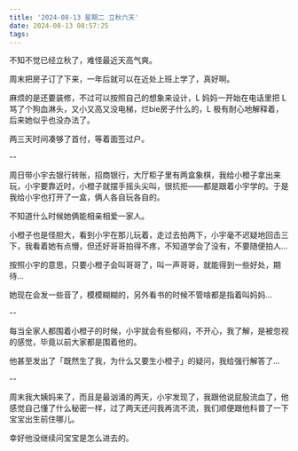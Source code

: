 ```yaml
---
title: '2024-08-13 星期二 立秋六天'
date: 2024-08-13 08:57:25
tags:
---
```


不知不觉已经立秋了，难怪最近天高气爽。

周末把房子订了下来，一年后就可以在近处上班上学了，真好啊。

麻烦的是还要装修，不过可以按照自己的想象来设计，L 妈妈一开始在电话里把 L 骂了个狗血淋头，又小又高又没电梯，烂bie房子什么的，L 极有耐心地解释着，后来她似乎也没办法了。

两三天时间凑够了首付，等着面签过户。

--

周日带小宇去银行转账，招商银行，大厅柜子里有两盒象棋，我给小橙子拿出来玩，小宇要靠近时，小橙子就摆手摇头尖叫，很抗拒——都是跟着小宇学的。于是我给小宇也打开了一盒，俩人各自玩各自的。

不知道什么时候她俩能相亲相爱一家人。

小橙子也是怪胆大，看到小宇在那儿玩着，走过去拍两下，小宇毫不迟疑地回击三下，我看着她有点懵，但还好哥哥拍得不疼，不知道学会了没有，不要随便拍人...

按照小宇的意思，只要小橙子会叫哥哥了，叫一声哥哥，就能得到一些好处，期待...

她现在会发一些音了，模模糊糊的，另外看书的时候不管啥都是指着叫妈妈...

--

每当全家人都围着小橙子的时候，小宇就会有些郁闷，不开心，我了解，是被忽视的感觉，毕竟以前大家都是围着他的。

他甚至发出了「既然生了我，为什么又要生小橙子」的疑问，我给强行解答了...

--

周末我大姨妈来了，而且是最汹涌的两天，小宇发现了，我跟他说屁股流血了，他感觉自己懂了什么秘密一样，过了两天还问我再流不流，我们顺便跟他科普了一下宝宝出生前住哪儿。

幸好他没继续问宝宝是怎么进去的。



